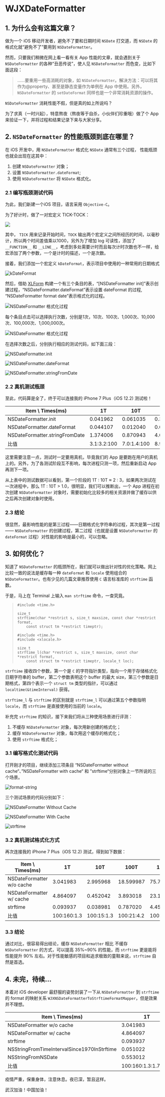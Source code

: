 # WJXDateFormatter

## 1. 为什么会有这篇文章？

做为一个 iOS 移动开发者，避免不了要和日期时间 `NSDate` 打交道，而 `NSDate` 的格式化就“避免不了”要用到 `NSDateFormatter`。

然而，只要我们稍微在网上看一看有关 App 性能的文章，就会遇到关于 `NSDateFormatter` 的各种“丑恶传说”，使人见 `NSDateFormatter` 而色变，比如下面这段：

> ……要重用一些高消耗的对象，如 `NSDateFormatter`。解决方法：可以将其作为@property、甚至是静态变量作为单例在 App 中使用。另外，`NSDateFormatter` 的 `setDateFormat` 同样也是一个非常消耗资源的操作。

`NSDateFormatter` 消耗性能不假，但是真的如上所说吗？

为了求真（一时兴起），特意熬夜（熬夜等于自杀，小伙伴们珍重哦）做了个 App 来验证一下，并将过程和结果记录下来与大家分享。

## 2. `NSDateFormatter` 的性能瓶颈到底在哪里？

在 iOS 开发中，用 `NSDateFormatter` 格式化 `NSDate` 通常有三个过程， 性能瓶颈也就会出现在这其中：

1. 创建 `NSDateFormatter` 对象；
2. 设置 `NSDateFormatter.dateFormat`;
3. 使用 `NSDateFormatter` 将 `NSDate` 格式化。

### 2.1 编写瓶颈测试代码

为此，我们新建一个iOS 项目，语言采用 `Objective-C`。

为了好计时，做了一对宏定义 TICK-TOCK：

![](images/Tick-Tock.png)

其中， `TICK` 用来记录开始时间，`TOCK` 输出两个宏定义之间所经历的时间，以毫秒计，所以两个时间差值乘以1000，另外为了增加 log 可读性，添加了 `__FUNCTION__` 和 `__LINE__`，考虑到多处需要计时而且每次计时次数也不一样，给宏添加了两个参数，一个是计时的描述，一个是次数。

接着，我们添加一个宏定义 `kDateFormat`，表示项目中使用的一种常用的日期格式

![kDateFormat](images/kDateFormat.png)

然后，借助 [XLForm](https://github.com/xmartlabs/XLForm) 构建一个有三个条目的表，“[NSDateFormatter init]”表示创建过程，“NSDateFormatter.dateFormat”表示设置 dateFormat 的过程, “NSDateFormatter format date”表示格式化的过程。

![NSDateFormatter 格式化过程](images/NSDateFormatter_Proccess.png)

每个条目点击可以选择执行次数，分别是1次，10次、100次、1,000次、10,000次、100,000次、1,000,000次。

![NSDateFormatter 格式化过程](images/NSDateFormatter_Proccess_Times.png)

在选择次数之后，分别执行相应的测试代码，如下面三段：

![NSDateFormatter.init](images/NSDateFormatter.init.png)

![NSDateFormatter.dateFormat](images/NSDateFormatter.dateFormat.png)

![NSDateFormatter.stringFromDate](images/NSDateFormatter.stringFromDate.png)

### 2.2 真机测试瓶颈

至此，代码算是全了，终于可以连接我的 iPhone 7 Plus（iOS 12.2) 测试啦！

| Item \ Times(ms) | 1T | 10T | 100T | 1,000T | 10,000T | 100,000T | 1,000,000T |
|----------------|----|-----|------|--------|---------|----------|------------|
| NSDateFormatter.init | 0.041962 | 0.061035 | 0.359893 | 3.479958 | 23.254037 | 81.120014 | 523.313999 |
| NSDateFormatter.dateFormat | 0.044107 | 0.012040 | 0.077009 | 0.756979 | 8.394957 | 56.271076 | 327.851057 |
| NSDateFormatter.stringFromDate | 1.374006 | 0.870943 | 4.078984 | 20.212054 | 73.418021 | 452.300072 | 4243.968010 |
| 比值 | 3.1:3.2:100 | 7.0:1.4:100 | 8.9:1.9:100 | 17.2:3.7:100 | 31.7:11.4:100 | 17.9:12.4:100 | 12.3:7.7:100 |

这里需要注意一点，测试时一定要用真机，毕竟我们的 App 是要跑在用户的真机上的。另外，为了各测试阶段互不影响，每次进程只测一项，然后重新启动 App 再测下一项。

从上表中的测试数据可以看到，第一个阶段的 1T : 10T ≈ 2 : 3，如果两次测试在一次进程中，那么 1T : 10T > 1.0，很明显，我们可以推断出，一个 App 进程在初次创建 `NSDateFormatter` 对象时，需要初始化比较多的相关资源并做了缓存以供之后再次创建对象时使用。

### 2.3 结论

很显然，最影响性能的是第三过程——日期格式化字符串的过程，其次是第一过程—— `NSDateFormatter` 的创建过程，第二过程（也就是设置 `NSDateFormatter` 的 `dateFormat` 过程）对性能的影响是最小的，可以忽略。

## 3. 如何优化？

知道了 `NSDateFormatter` 的瓶颈所在，我们就可以做出针对性的优化策略。网上比较一致的说法是缓存每一种 `dateFormat` 和 `locale` 使用组合的 `NSDateFormatter`。也有少见的几篇文章推荐使用 `C` 语言标准库的 `strftime` 函数。

于是，马上在 Terminal 上输入 `man strftime` 命令，一查究竟。

>     #include <time.h>
>
>     size_t
>     strftime(char *restrict s, size_t maxsize, const char *restrict format,
>         const struct tm *restrict timeptr);
>
>     #include <time.h>
>     #include <xlocale.h>
>
>     size_t
>     strftime_l(char *restrict s, size_t maxsize, const char *restrict format,
>         const struct tm *restrict timeptr, locale_t loc);

`strftime` 接收四个参数，第一个是 `C` 的字符指针类型，指向一个用于存储格式化日期字符串的 buffer，第二个参数表明这个 buffer 的最大 size，第三个参数是日期格式，第四个表示一个 `struct tm` 类型的指针，可以通过 `localtime(&timeInterval)` 获得。

`strftime_l` 与 `strftime` 的区别就是 `strftime_l` 可以通过第五个参数指明 `locale`，而 `strftime` 是直接使用的当前的 `locale`。

补充完 `strftime` 的知识，接下来我们将从三种使用场景进行评测：

1. 不缓存 `NSDateFormatter` 对象，每次用新创建的格式化；
2. 缓存 `NSDateFormatter` 对象，每次用这个缓存的格式化；
3. 使用 `strftime` 格式化；

### 3.1 编写格式化测试代码

打开刚才的项目，继续添加三项条目 “NSDateFormatter without cache“、”NSDateFormatter with cache“ 和 ”strftime“分别对象上一节所说的三个场景。

![format-string](images/NSDateFormatter_format.png)

三个测试场景的代码分别如下：

![NSDateFormatter Without Cache](images/NSDateFormatterWithoutCache.png)

![NSDateFormatter With Cache](images/NSDateFormatterWithCache.png)

![strftime](images/strftime.png)

### 3.2 真机测试格式化方式

再次连接我的 iPhone 7 Plus（iOS 12.2) 测试，得到如下数据：

| Item \ Times(ms) | 1T | 10T | 100T | 1,000T | 10,000T | 100,000T | 1,000,000T |
|----------------|----|-----|------|--------|---------|----------|------------|
| NSDateFormatter w/o cache | 3.041983 | 2.995968 | 18.599987 | 75.766921 | 413.509011 | 3892.683029 | 39286.973000 |
| NSDateFormatter w/ cache | 4.864097 | 0.452042 | 3.893018 | 23.145080 | 79.674959 | 459.233046 | 4310.497999 |
| strftime | 0.093937 | 0.038981 | 0.787020 | 4.451036 | 42.822003 | 147.675991 | 1469.401956 |
| 比值 | 100:160:1.3 | 100:15:1.3 | 100:21:4.2 | 100:30.5:5.9 | 100:19.3:10.4 | 100:11.8:3.8 | 100:11:3.7 |

### 3.3 结论

通过对比，很容易得出结论，缓存 `NSDateFormatter` 相比 不缓存 `NSDateFormatter` 的方式，可以提高 35%~90% 的性能，而 `strftime` 更是能将性能提升 90% 左右。对于性能敏感的项目和追求极致的童鞋来说，`strftime` 自然是首选。

## 4. 未完，待续...

本着对 iOS developer 最舒服的姿势封装了一下从 `NSDateFormatter` 到 `strftime` 的 format 的映射关系 `WJXNSDateFormatterToStrftimeFormatMapper`，但是效果并不理想。

| Item \ Times(ms) | 1T | 10T | 100T | 1,000T | 10,000T | 100,000T | 1,000,000T |
|----------------|----|-----|------|--------|---------|----------|------------|
| NSDateFormatter w/o cache | 3.041983 | 2.995968 | 18.599987 | 75.766921 | 413.509011 | 3892.683029 | 39286.973000 |
| NSDateFormatter w/ cache | 4.864097 | 0.452042 | 3.893018 | 23.145080 | 79.674959 | 459.233046 | 4310.497999 |
| strftime | 0.093937 | 0.038981 | 0.787020 | 4.451036 | 42.822003 | 147.675991 | 1469.401956 |
| NSStringFromTimeIntervalSince1970InStrftime | 0.051022 | 0.139952 | 0.765920 | 10.101080 | 44.474006 | 176.205993 | 1457.680941 |
| NSStringFromNSDate | 0.553012 | 0.221014 | 2.177000 | 16.422987 | 44.955969 | 310.889006 | 2847.805977 |
| 比值 | 100:160:1.3:1.7:18.2 | 100:15:1.3:4.7:7.4 | 100:21:4.2:4.1:11.7 | 100:30.5:5.9:13.3:21.7 | 100:19.3:10.4:10.8:10.9 | 100:11.8:3.8:4.5:8 | 100:11:3.7:3.7:7.2 |

疫情严重，保重身体，注意休息。夜已深，暂且这样。

武汉加油！中国加油！
